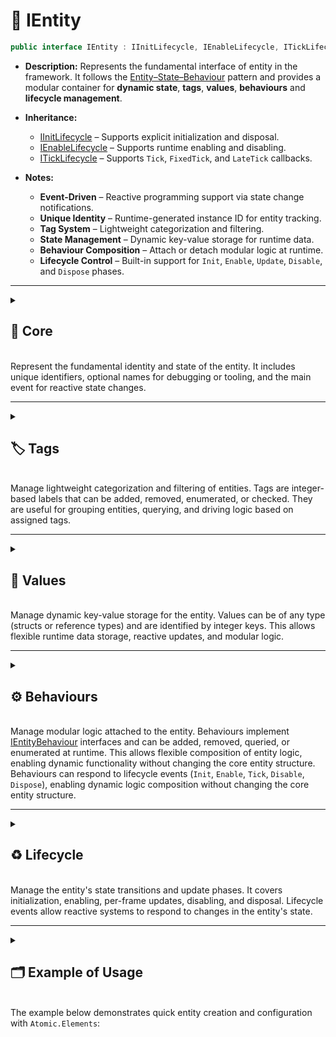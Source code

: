 # 🧩 IEntity

```csharp
public interface IEntity : IInitLifecycle, IEnableLifecycle, ITickLifecycle
``` 

- **Description:** Represents the fundamental interface of entity in the framework. It follows the 
  [Entity–State–Behaviour](Manual.md/#-core-concept) pattern and
  provides a modular container for **dynamic state**, **tags**, **values**, **behaviours**
  and **lifecycle management**.

- **Inheritance:**
    - [IInitLifecycle](../Lifecycle/Sources/IInitLifecycle.md) – Supports explicit initialization and disposal.
    - [IEnableLifecycle](../Lifecycle/Sources/IEnableLifecycle.md) – Supports runtime enabling and disabling.
    - [ITickLifecycle](../Lifecycle/Sources/ITickLifecycle.md) – Supports `Tick`, `FixedTick`, and `LateTick` callbacks.

- **Notes:**
  - **Event-Driven** – Reactive programming support via state change notifications.
  - **Unique Identity** – Runtime-generated instance ID for entity tracking.
  - **Tag System** – Lightweight categorization and filtering.
  - **State Management** – Dynamic key-value storage for runtime data.
  - **Behaviour Composition** – Attach or detach modular logic at runtime.
  - **Lifecycle Control** – Built-in support for `Init`, `Enable`, `Update`, `Disable`, and `Dispose` phases.

---

<details>
  <summary>
    <h2 id="-core-members">💠 Core</h2>
    <br> Represent the fundamental identity and state of the entity. It includes unique identifiers, optional names for
         debugging or tooling, and the main event for reactive state changes.
  </summary>

### ⚡ Events

#### `OnStateChanged`

```csharp
public event Action<IEntity> OnStateChanged
```

- **Description:** Triggered whenever the entity’s internal state changes.
- **Parameter:** `IEntity` – This entity.
- **Note:** Useful for reacting to lifecycle or state transitions of an entity.

---

### 🔑 Properties

#### `InstanceID`

```csharp
public int InstanceID { get; }
```

- **Description:** Runtime-generated unique identifier.
- **Notes:**
    - Ensures uniqueness of the entity instance during runtime.
    - Should not be used for persistence or serialization.

#### `Name`

```csharp
public string Name { get; set; }
```

- **Description:** Optional user-defined name for debugging or tooling.
- **Note:** Useful for logging, inspector display, or editor tooling.

---

</details>

---

<details>
  <summary>
    <h2 id="-tag-members">🏷️ Tags</h2>
    <br> Manage lightweight categorization and filtering of entities. Tags are integer-based labels that can be added, removed,
         enumerated, or checked. They are useful for grouping entities, querying, and driving logic based on assigned tags.
  </summary>

<br>

> ❗️ Tags in the entity behave like a **HashSet of integers**. All operations such as add, check, or remove have **O(1)
average time complexity**, and duplicate tags are **not allowed**.

---

### ⚡ Events

#### `OnTagAdded`

```csharp
public event Action<IEntity, int> OnTagAdded
```

- **Description:** Triggered when a tag is added.
- **Parameters:**
    - `IEntity` — This entity.
    - `int` – The tag that was added.
- **Note:** Useful for reacting to dynamic tagging of entities.

---

#### `OnTagDeleted`

```csharp
public event Action<IEntity, int> OnTagDeleted
```

- **Description:** Triggered when a tag is removed.
- **Parameters:**
    - `IEntity` — This entity.
    - `int` – The tag that was removed.

- **Note:** Allows cleanup or logic adjustment when tags are deleted.

---

### 🔑 Properties

#### `TagCount`

```csharp
public int TagCount { get; }
```

- **Description:** Number of associated tags.
- **Note:** Reflects how many tags are currently attached to the entity.

---

### 🏹 Methods

#### `HasTag`

```csharp
public bool HasTag(int tag)
```

- **Description:** Checks if the entity has the given tag.
- **Parameter:** `tag` – The tag to check for.
- **Returns:** `true` if the tag exists, otherwise `false`.

#### `AddTag`

```csharp
public bool AddTag(int tag)
```

- **Description:** Adds a tag to the entity.
- **Parameter:** `int tag` – The tag to add.
- **Returns:** `true` if the tag was added, otherwise `false`.
- **Triggers:** `OnTagAdded` and `OnStateChanged`

#### `DelTag`

```csharp
public bool DelTag(int tag)
```

- **Description:** Removes a tag from the entity.
- **Parameter:** `tag` – The tag to remove.
- **Returns:** `true` if the tag was removed, otherwise `false`.
- **Triggers:** `OnTagDeleted` and `OnStateChanged`

#### `ClearTags`

```csharp
public void ClearTags()
```

- **Description:** Removes all tags from the entity.
- **Triggers:** `OnTagDeleted` and `OnStateChanged`

#### `GetTags`

```csharp
public int[] GetTags()
```

- **Description:** Returns all tag keys associated with the entity.
- **Returns:** Array of tag keys.

#### `CopyTags`

```csharp
public int CopyTags(int[] results)
```

- **Description:** Copies tag keys into the provided array.
- **Parameter:** `results` – Array to copy the tags into.
- **Returns:** Number of tags copied.
- **Throws:** `ArgumentNullException` if `results` is null

#### `GetTagEnumerator`

```csharp
public IEnumerator<int> GetTagEnumerator()
```

- **Description:** Enumerates all tags of the entity.
- **Returns:** `IEnumerator<int>` – Enumerator over tag keys.

---

### 🗂 Example of Usage


</details>

---

<details>
  <summary>
    <h2 id="-value-members">🔑 Values</h2>
    <br> Manage dynamic key-value storage for the entity. Values can be of any type (structs or reference types) and are
         identified by integer keys. This allows flexible runtime data storage, reactive updates, and modular logic.

  </summary>

<br>

> ❗️ Values in the entity are stored as a **key-value collection with integer keys**. Access, addition, update, and
> removal
> operations generally have **dictionary-like time complexity**. Values can be of any type, including structs and
> reference types, and multiple types can coexist under different keys. Note that adding a struct through the generic
> API
> avoids boxing.

---

### ⚡ Events

#### `OnValueAdded`

```csharp
public event Action<IEntity, int> OnValueAdded  
```

- **Description:** Triggered when a value is added.
- **Parameters:**
    - `IEntity` – The entity where the value was added.
    - `int` – The key of the value that was added.
- **Note:** Allows subscribers to react whenever a new key-value pair is inserted.

#### `OnValueDeleted`

```csharp
public event Action<IEntity, int> OnValueDeleted  
```

- **Description:** Triggered when a value is deleted.
- **Parameters:**
    - `IEntity` – The entity where the value was deleted.
    - `int` – The key of the value that was removed.
- **Note:** Useful for cleanup or reactive updates when values are removed.

#### `OnValueChanged`

```csharp
public event Action<IEntity, int> OnValueChanged  
```

- **Description:** Triggered when a value is changed.
- **Parameters:**
    - `IEntity` – The entity where the value was changed.
    - `int` – The key of the value that was updated.
- **Note:** Enables reactive programming patterns when values are updated.

---

### 🔑 Properties

#### `ValueCount`

```csharp
public int ValueCount { get; }  
```

- **Description:** Number of stored values in the entity.
- **Note:** Provides a quick way to check how many key-value pairs are currently stored.

---

### 🏹 Methods

#### `GetValue<T>(int)`

```csharp
public T GetValue<T>(int key)  
```

- **Description:** Retrieves a value by key and casts it to the specified type.
- **Parameters:** `key` – The key of the value to retrieve.
- **Returns:** `T` – The value associated with the key.
- **Exceptions:** Throws if the key does not exist or cannot be cast.

#### `GetValueUnsafe<T>(int)`

```csharp
public ref T GetValueUnsafe<T>(int key)  
```

- **Description:** Retrieves a value by key as a reference (unsafe, no boxing).
- **Parameters:** `key` – The key of the value to retrieve.
- **Returns:** `ref T` – Reference to the stored value.
- **Exceptions:** Throws if the key does not exist or cannot be cast.

#### `GetValue(int)`

```csharp
public object GetValue(int key)  
```

- **Description:** Retrieves a value by key as an `object`.
- **Parameters:** `key` – The key of the value to retrieve.
- **Returns:** `object` – The value stored at the key.
- **Exceptions:** Throws if the key does not exist.

#### `TryGetValue<T>(int, out T)`

```csharp
public bool TryGetValue<T>(int key, out T value)  
```

- **Description:** Tries to retrieve a typed value by key.
- **Parameters:**
    - `key` – The key of the value to retrieve.
    - `out value` – Output parameter for the retrieved value.
- **Returns:** `true` if the value exists and is of type `T`, otherwise `false`.

#### `TryGetValueUnsafe<T>(int, out T)`

```csharp
public bool TryGetValueUnsafe<T>(int key, out T value)  
```

- **Description:** Tries to retrieve a value by reference (unsafe).
- **Parameters:**
    - `key` – The key of the value.
    - `out value` – Output reference to the value.
- **Returns:** `true` if the value exists and is of type `T`, otherwise `false`.

#### `TryGetValue(int, out object)`

```csharp
public bool TryGetValue(int key, out object value)  
```

- **Description:** Tries to retrieve a value as `object`.
- **Parameters:**
    - `key` – The key of the value.
    - `out value` – Output parameter for the value.
- **Returns:** `true` if the key exists, otherwise `false`.

#### `SetValue<T>(int, T)`

```csharp
public void SetValue<T>(int key, T value) where T : struct  
```

- **Description:** Sets or updates a struct value.
- **Parameters:**
    - `key` – The key to set.
    - `value` – The value to store.
- **Triggers:**
    - `OnValueAdded` if the key did not exist.
    - `OnValueChanged` if the key already existed.
    - `OnStateChanged` in both cases.
- **Exceptions:** Throws if key is invalid.

#### `SetValue(int, object)`

```csharp
public void SetValue(int key, object value)  
```

- **Description:** Sets or updates a reference value.
- **Parameters:**
    - `key` – The key to set.
    - `value` – The value to store.
- **Triggers:**
    - `OnValueAdded` if the key did not exist.
    - `OnValueChanged` if the key already existed.
    - `OnStateChanged` in both cases.
- **Exceptions:** Throws if key is invalid or value is null.

#### `HasValue(int)`

```csharp
public bool HasValue(int key)  
```

- **Description:** Checks if a value exists for the given key.
- **Parameters:** `key` – The key to check.
- **Returns:** `true` if the key exists, otherwise `false`.
- **Triggers:** None.
- **Exceptions:** None.

#### `AddValue<T>(int, T)`

```csharp
public void AddValue<T>(int key, T value) where T : struct  
```

- **Description:** Adds a struct value.
- **Parameters:**
    - `key` – The key to add.
    - `value` – The value to add.
- **Triggers:** `OnValueAdded` and `OnStateChanged`.
- **Exceptions:** Throws if key already exists.

#### `AddValue(int, object)`

```csharp
public void AddValue(int key, object value)  
```

- **Description:** Adds a reference value.
- **Parameters:**
    - `key` – The key to add.
    - `value` – The value to add.
- **Triggers:** `OnValueAdded` and `OnStateChanged`.
- **Exceptions:** Throws if key already exists or value is null.

#### `DelValue(int)`

```csharp
public bool DelValue(int key)  
```

- **Description:** Deletes a value by key.
- **Parameters:** `key` – The key to delete.
- **Returns:** `true` if the value existed and was removed, otherwise `false`.
- **Triggers:** `OnValueDeleted` and `OnStateChanged` if the value existed.

#### `ClearValues()`

```csharp
public void ClearValues()  
```

- **Description:** Clears all values from the entity.
- **Triggers:** `OnValueDeleted` for each key removed and `OnStateChanged`.

#### `GetValues()`

```csharp
public KeyValuePair<int, object>[] GetValues()  
```

- **Description:** Returns all key-value pairs currently stored.
- **Returns:** Array of `KeyValuePair<int, object>`.

#### `CopyValues(KeyValuePair<int, object>[])`

```csharp
public int CopyValues(KeyValuePair<int, object>[] results)  
```

- **Description:** Copies all key-value pairs into the provided array.
- **Parameters:** `results` – Array to copy key-value pairs into.
- **Returns:** Number of values copied.
- **Exceptions:** Throws if `results` is null or too small.

#### `GetValueEnumerator()`

```csharp
public IEnumerator<KeyValuePair<int, object>> GetValueEnumerator()  
```

- **Description:** Enumerates all key-value pairs.
- **Returns:** Enumerator for iterating through stored values.

---


</details>

---

<details>
  <summary>
    <h2 id="-behaviour-members">⚙️ Behaviours</h2>
    <br>
    Manage modular logic attached to the entity. Behaviours implement 
    <a href="../Behaviours/IEntityBehaviour.md">IEntityBehaviour</a> interfaces and can be added, removed, queried, or enumerated at runtime. 
    This allows flexible composition of entity logic, enabling dynamic functionality without changing the core entity structure. 
    Behaviours can respond to lifecycle events (<code>Init</code>, <code>Enable</code>, <code>Tick</code>, <code>Disable</code>, <code>Dispose</code>), 
    enabling dynamic logic composition without changing the core entity structure.
  </summary>

<br>

> ❗ For behaviours entity acts as a container using a **List**, which means that all algorithmic operations have *
*List-like time complexity**.
> Additionally, the entity **can store multiple references to the same behaviour instance**,
> so duplicate entries are allowed.

---

### ⚡ Events

#### `OnBehaviourAdded`

```csharp
public event Action<IEntity, IEntityBehaviour> OnBehaviourAdded  
```

- **Description:** Triggered when a behaviour is added to the entity.
- **Parameters:**
    - `IEntity` – The entity where the behaviour was added.
    - `IEntityBehaviour` – The behaviour that was added.
- **Note:** Allows subscribers to react whenever a new behaviour is attached.

#### `OnBehaviourDeleted`

```csharp
public event Action<IEntity, IEntityBehaviour> OnBehaviourDeleted  
```

- **Description:** Triggered when a behaviour is removed from the entity.
- **Parameters:**
    - `IEntity` – The entity where the behaviour was removed.
    - `IEntityBehaviour` – The behaviour that was removed.
- **Note:** Useful for cleanup or reactive updates when behaviours are detached.

---

### 🔑 Properties

#### `BehaviourCount`

```csharp
public int BehaviourCount { get; }  
```

- **Description:** Number of behaviours currently attached to the entity.
- **Note:** Provides a quick way to check how many behaviours are associated with this entity.

---

### 🏹 Methods

#### `AddBehaviour(IEntityBehaviour)`

```csharp
public void AddBehaviour(IEntityBehaviour behaviour)  
```

- **Description:** Adds a behaviour to the entity.
- **Parameters:** `behaviour` – The behaviour instance to attach.
- **Triggers:** `OnBehaviourAdded` and `OnStateChanged`.
- **Exceptions:** Throws if `behaviour` is null.
- **Note:** Allows to add existing behaviours.

#### `GetBehaviour<T>()`

```csharp
public T GetBehaviour<T>() where T : IEntityBehaviour  
```

- **Description:** Gets the first behaviour of the specified type.
- **Returns:** The first attached behaviour of type `T`.
- **Exceptions:** Throws if no behaviour of type `T` exists.

#### `GetBehaviourAt(int)`

```csharp
public IEntityBehaviour GetBehaviour(int index)  
```

- **Description:** Returns the behaviour instance at the given index.
- **Parameters:** `index` – The zero-based index of the behaviour.
- **Returns:** The behaviour at the specified index.
- **Exceptions:** Throws if `index` is out of range.

#### `TryGetBehaviour<T>(out T)`

```csharp
public bool TryGetBehaviour<T>(out T behaviour) where T : IEntityBehaviour  
```

- **Description:** Tries to get a behaviour of the specified type.
- **Parameters:** `out behaviour` – Output parameter for the behaviour.
- **Returns:** `true` if a behaviour of type `T` exists, otherwise `false`.

#### `HasBehaviour(IEntityBehaviour)`

```csharp
public bool HasBehaviour(IEntityBehaviour behaviour)  
```

- **Description:** Checks if a specific behaviour exists.
- **Parameters:** `behaviour` – The behaviour instance to check.
- **Returns:** `true` if the behaviour is attached, otherwise `false`.

#### `HasBehaviour<T>()`

```csharp
public bool HasBehaviour<T>() where T : IEntityBehaviour  
```

- **Description:** Checks if a behaviour of the specified type exists.
- **Returns:** `true` if any behaviour of type `T` is attached, otherwise `false`.

#### `DelBehaviour(IEntityBehaviour)`

```csharp
public bool DelBehaviour(IEntityBehaviour behaviour)  
```

- **Description:** Removes a specific behaviour.
- **Parameters:** `behaviour` – The behaviour to remove.
- **Returns:** `true` if the behaviour existed and was removed, otherwise `false`.
- **Triggers:** `OnBehaviourDeleted` and `OnStateChanged`.

#### `DelBehaviour<T>()`

```csharp
public bool DelBehaviour<T>() where T : IEntityBehaviour  
```

- **Description:** Removes a behaviour of the specified type.
- **Returns:** `true` if a behaviour of type `T` was removed, otherwise `false`.
- **Triggers:** `OnBehaviourDeleted` and `OnStateChanged`.

#### `DelBehaviours<T>()`

```csharp
public void DelBehaviours<T>() where T : IEntityBehaviour  
```

- **Description:** Removes all behaviours of the specified type.
- **Triggers:** `OnBehaviourDeleted` and `OnStateChanged` for each removed behaviour.

#### `ClearBehaviours()`

```csharp
public void ClearBehaviours()  
```

- **Description:** Clears all behaviours from the entity.
- **Triggers:** `OnBehaviourDeleted` and `OnStateChanged` for each removed behaviour.

#### `GetBehaviours()`

```csharp
public IEntityBehaviour[] GetBehaviours()  
```

- **Description:** Returns all behaviours attached to the entity.
- **Returns:** Array of all behaviours.

#### `GetBehaviours<T>()`

```csharp
public T[] GetBehaviours<T>() where T : IEntityBehaviour  
```

- **Description:** Returns all behaviours of type `T` attached to the entity.
- **Returns:** Array of behaviours of type `T`.

#### `CopyBehaviours(IEntityBehaviour[])`

```csharp
public int CopyBehaviours(IEntityBehaviour[] results)  
```

- **Description:** Copies all behaviours into the provided array.
- **Parameters:** `results` – Array to copy behaviours into.
- **Returns:** Number of behaviours copied.
- **Exceptions:** Throws if `results` is null or too small.

#### `CopyBehaviours<T>(T[])`

```csharp
public int CopyBehaviours<T>(T[] results) where T : IEntityBehaviour  
```

- **Description:** Copies behaviours of type `T` into the provided array.
- **Parameters:** `results` – Array to copy behaviours into.
- **Returns:** Number of behaviours copied.
- **Exceptions:** Throws if `results` is null or too small.

#### `GetBehaviourEnumerator()`

```csharp
public IEnumerator<IEntityBehaviour> GetBehaviourEnumerator()  
```

- **Description:** Enumerates all behaviours attached to the entity.
- **Returns:** Enumerator for iterating through behaviours.

---


</details>

---

<details>
  <summary>
    <h2 id="-lifecycle-members">♻️ Lifecycle</h2>
    <br>
    Manage the entity's state transitions and update phases. It covers initialization, enabling,
    per-frame updates, disabling, and disposal. Lifecycle events allow reactive systems to respond to changes in the
    entity's state.
  </summary>

### ⚡ Events

#### `OnInitialized`

```csharp
public event Action OnInitialized  
```

- **Description:** Occurs when the object has been successfully initialized.
- **Triggers:** Fired by the `Init()` method after successful initialization.

#### `OnDisposed`

```csharp
public event Action OnDisposed  
```

- **Description:** Occurs when the object has been disposed and its resources released.
- **Triggers:** Fired when `Dispose()` is called.

#### `OnEnabled`

```csharp
public event Action OnEnabled  
```

- **Description:** Occurs when the object is enabled.
- **Triggers:** Fired by the `Enable()` method.

#### `OnDisabled`

```csharp
public event Action OnDisabled  
```

- **Description:** Occurs when the object is disabled.
- **Triggers:** Fired by the `Disable()` method.

#### `OnTicked`

```csharp
public event Action<float> OnTicked  
```

- **Description:** Occurs during the regular `Update` phase, once per frame.
- **Triggers:** Fired inside `Tick(float deltaTime)`.
- **Parameter:** `deltaTime` – Time in seconds since the last frame.

#### `OnFixedTicked`

```csharp
public event Action<float> OnFixedTicked  
```

- **Description:** Occurs during the `FixedUpdate` phase, typically used for physics updates.
- **Triggers:** Fired inside `FixedTick(float deltaTime)`.
- **Parameter:** `deltaTime` – Fixed time step used by the physics engine.
- **Exceptions:** None.

#### `OnLateTicked`

```csharp
public event Action<float> OnLateTicked  
```

- **Description:** Occurs during the `LateUpdate` phase, after all `Update` calls have been made.
- **Triggers:** Fired inside `LateTick(float deltaTime)`.
- **Parameter:** `deltaTime` – Time in seconds since the last frame.

---

### 🔑 Properties

#### `Initialized`

```csharp
public bool Initialized { get; }  
```

- **Description:** Indicates whether the object is currently initialized.
- **Returns:** `true` if the object has been initialized, otherwise `false`.

#### `Enabled`

```csharp
public bool Enabled { get; }  
```

- **Description:** Indicates whether the object is currently enabled.
- **Returns:** `true` if enabled, otherwise `false`.

---

### 🏹 Methods

#### `Init()`

```csharp
public void Init()  
```

- **Description:** Initializes the entity.
- **Behavior:**
    - Transitions the entity to the `Initialized` state.
    - Calls `Init` on all behaviours implementing `IEntityInit`.
    - Triggers the `OnInitialized` event.
    - If the entity is already initialized, does nothing.

#### `Enable()`

```csharp
public void Enable()  
```

- **Description:** Enables the entity for updates.
- **Behavior:**
    - Transitions the entity to the `Enabled` state.
    - Calls `Enable` on all behaviours implementing `IEntityEnable`.
    - Triggers the `OnEnabled` event.
    - If the entity is not initialized yet, it will be initialized automatically.
    - If the entity is already enabled, does nothing.

#### `Tick(float)`

```csharp
public void Tick(float deltaTime)  
```

- **Description:** Calls `Update` on all behaviours implementing `IEntityUpdate`.
- **Behavior:**
    - Triggers the `OnTicked` event.
    - Can only be invoked if the entity is enabled.
- **Parameter:** `deltaTime` – Time in seconds since the last frame.
- **Exceptions:** Throws if the entity is not enabled.

#### `FixedTick(float)`

```csharp
public void FixedTick(float deltaTime)  
```

- **Description:** Calls `FixedUpdate` on all behaviours implementing `IEntityFixedUpdate`.
- **Behavior:**
    - Triggers the `OnFixedTicked` event.
    - Can only be invoked if the entity is enabled.
- **Parameter:** `deltaTime` – Fixed time step used by the physics engine.
- **Exceptions:** Throws if the entity is not enabled.

#### `LateTick(float)`

```csharp
public void LateTick(float deltaTime)  
```

- **Description:** Calls `LateUpdate` on all behaviours implementing `IEntityLateUpdate`.
- **Behavior:**
    - Triggers the `OnLateTicked` event.
    - Can only be invoked if the entity is enabled.
- **Parameter:** `deltaTime` – Time in seconds since the last frame.
- **Exceptions:** Throws if the entity is not enabled.

#### `Disable()`

```csharp
public void Disable()  
```

- **Description:** Disables the entity for updates.
- **Behavior:**
    - Transitions the entity to a not `Enabled` state.
    - Calls `Disable` on all behaviours implementing `IEntityDisable`.
    - Triggers the `OnDisabled` event.
    - If the entity is not enabled yet, does nothing.

#### `Dispose()`

```csharp
public void Dispose()  
```

- **Description:** Cleans up all resources used by the entity.
- **Behavior:**
    - Transitions the entity to a not `Initialized` state.
    - Calls `Dispose` on all behaviours implementing `IEntityDispose`.
    - Clears all tags, values, and behaviours.
    - Unsubscribes from all events.
    - Unregisters the entity from the `EntityRegistry`.
    - Disposes stored values if `Settings.disposeValues` is `true`.
    - If the entity is enabled, calls `Disable()` automatically.
    - If the entity is not initialized yet, does not call `IEntityDispose.Dispose` or trigger `OnDisposed`.

---


</details>

---

<details>
  <summary>
    <h2 id="-example-of-usage"> 🗂 Example of Usage</h2>
    <br> The example below demonstrates quick entity creation and configuration with <code>Atomic.Elements</code>:
  </summary>

```csharp
// Create a new entity in C#
IEntity entity = new Entity();
entity.Name = "Player Character";

// Add tags
entity.AddTag("Character");
entity.AddTag("Moveable");
entity.AddTag("Damageable");

// Add values
entity.AddValue("Health", new ReactiveVariable<int>(100));
entity.AddValue("MoveSpeed", new ReactiveVariable<float>(5));
entity.AddValue("MoveDirection", new ReactiveVariable<Vector3>());

// Add a behaviour
entity.AddBehaviour<MovementBehaviour>();

// Initialize entity after configuration
entity.Init();

// Enable entity for updates (e.g., when retrieved from a pool)
entity.Enable();

// Update manually (e.g., in a game loop)
entity.Tick(Time.deltaTime);

// Disable entity (e.g., if it moved back into a pool)
entity.Disable();

// Dispose entity when game is unloading
entity.Dispose();
```

</details>